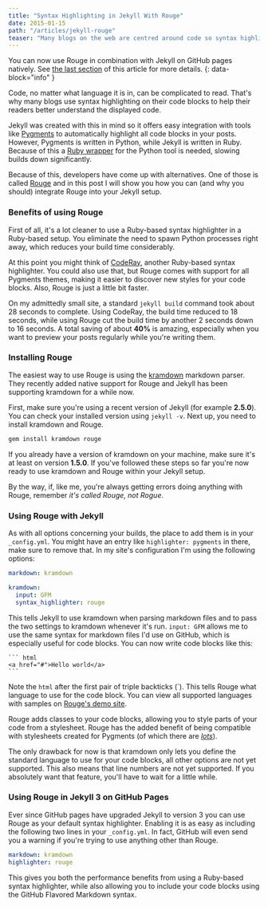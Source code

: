 ```yaml
---
title: "Syntax Highlighting in Jekyll With Rouge"
date: 2015-01-15
path: "/articles/jekyll-rouge"
teaser: "Many blogs on the web are centred around code so syntax highlighting in code blocks is useful to help readers better understand the displayed code. Jekyll offers easy ways to integrate highlighting into the build chain, for example using Rouge."
---
```


You can now use Rouge in combination with Jekyll on GitHub pages natively. See [the last section](#using-rouge-in-jekyll-3-on-github-pages) of this article for more details.
{: data-block="info" }

Code, no matter what language it is in, can be complicated to read. That's why many blogs use syntax highlighting on their code blocks to help their readers better understand the displayed code.

Jekyll was created with this in mind so it offers easy integration with tools like [Pygments](http://pygments.org "Pygments' project page") to automatically highlight all code blocks in your posts. However, Pygments is written in Python, while Jekyll is written in Ruby. Because of this a [Ruby wrapper](https://github.com/tmm1/pygments.rb "Pygments.rb on GitHub") for the Python tool is needed, slowing builds down significantly.

Because of this, developers have come up with alternatives. One of those is called [Rouge](https://github.com/jneen/rouge "Rouge on GitHub") and in this post I will show you how you can (and why you should) integrate Rouge into your Jekyll setup.

### Benefits of using Rouge

First of all, it's a lot cleaner to use a Ruby-based syntax highlighter in a Ruby-based setup. You eliminate the need to spawn Python processes right away, which reduces your build time considerably.

At this point you might think of [CodeRay](http://coderay.rubychan.de "CodeRay's project page"), another Ruby-based syntax highlighter. You could also use that, but Rouge comes with support for all Pygments themes, making it easier to discover new styles for your code blocks. Also, Rouge is just a little bit faster.

On my admittedly small site, a standard `jekyll build` command took about 28 seconds to complete. Using CodeRay, the build time reduced to 18 seconds, while using Rouge cut the build time by another 2 seconds down to 16 seconds. A total saving of about **40%** is amazing, especially when you want to preview your posts regularly while you're writing them.

### Installing Rouge

The easiest way to use Rouge is using the [kramdown](http://kramdown.gettalong.org "kramdown's project page") markdown parser. They recently added native support for Rouge and Jekyll has been supporting kramdown for a while now.

First, make sure you're using a recent version of Jekyll (for example **2.5.0**). You can check your installed version using `jekyll -v`. Next up, you need to install kramdown and Rouge.

``` bash
gem install kramdown rouge
```

If you already have a version of kramdown on your machine, make sure it's at least on version **1.5.0**. If you've followed these steps so far you're now ready to use kramdown and Rouge within your Jekyll setup.

By the way, if, like me, you're always getting errors doing anything with Rouge, remember _it's called Rouge, not Rogue_.

### Using Rouge with Jekyll

As with all options concerning your builds, the place to add them is in your `_config.yml`. You might have an entry like `highlighter: pygments` in there, make sure to remove that. In my site's configuration I'm using the following options:

``` yaml
markdown: kramdown

kramdown:
  input: GFM
  syntax_highlighter: rouge
```

This tells Jekyll to use kramdown when parsing markdown files and to pass the two settings to kramdown whenever it's run. `input: GFM` allows me to use the same syntax for markdown files I'd use on GitHub, which is especially useful for code blocks. You can now write code blocks like this:

``` liquid
`​`` html
<a href="#">Hello world</a>
`​``
```

Note the `html` after the first pair of triple backticks (`). This tells Rouge what language to use for the code block. You can view all supported languages with samples on [Rouge's demo site](http://rouge.jayferd.us/demo "Rouge language demos").

Rouge adds classes to your code blocks, allowing you to style parts of your code from a stylesheet. Rouge has the added benefit of being compatible with stylesheets created for Pygments (of which there are _[lots](https://github.com/search?q=pygments+style "Find new Pygments themes")_).

The only drawback for now is that kramdown only lets you define the standard language to use for your code blocks, all other options are not yet supported. This also means that line numbers are not yet supported. If you absolutely want that feature, you'll have to wait for a little while.

### Using Rouge in Jekyll 3 on GitHub Pages

Ever since GitHub pages have upgraded Jekyll to version 3 you can use Rouge as your default syntax highlighter. Enabling it is as easy as including the following two lines in your `_config.yml`. In fact, GitHub will even send you a warning if you're trying to use anything other than Rouge.

```yaml
markdown: kramdown
highlighter: rouge
```

This gives you both the performance benefits from using a Ruby-based syntax highlighter, while also allowing you to include your code blocks using the GitHub Flavored Markdown syntax.

